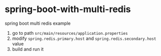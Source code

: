# spring-boot-with-multi-redis
spring boot multi redis example

1. go to path `src/main/resources/application.properties`
2. modify `spring.redis.primary.host` and `spring.redis.secondary.host` value
3. build and run it
